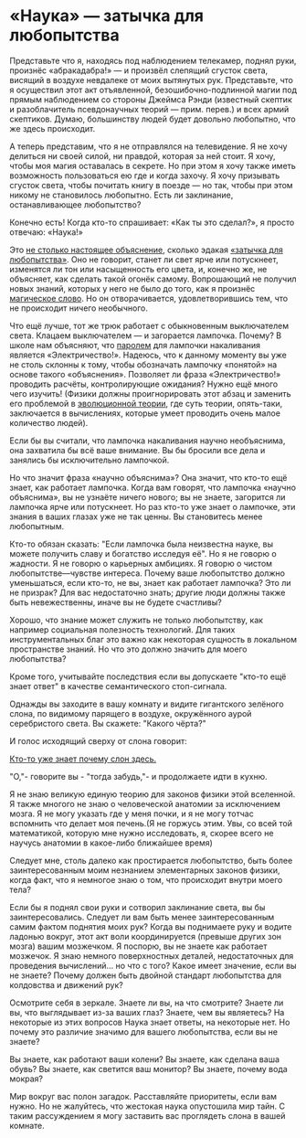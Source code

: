 # «Наука» — затычка для любопытства
Представьте что я, находясь под наблюдением телекамер, поднял руки, произнёс «абракадабра!» — и произвёл слепящий сгусток света, висящий в воздухе невдалеке от моих вытянутых рук. Представьте, что я осуществил этот акт отъявленной, безошибочно-подлинной магии под прямым наблюдением со стороны Джеймса Рэнди (известный скептик и разоблачитель псевдонаучных теорий — прим. перев.) и всех армий скептиков. Думаю, большинству людей будет довольно любопытно, что же здесь происходит.

А теперь представим, что я не отправлялся на телевидение. Я не хочу делиться ни своей силой, ни правдой, которая за ней стоит. Я хочу, чтобы моя магия оставалась в секрете. Но при этом я хочу также иметь возможность пользоваться ею где и когда захочу. Я хочу призывать сгусток света, чтобы почитать книгу в поезде — но так, чтобы при этом никому не становилось любопытно. Есть ли заклинание, останавливающее любопытство?

Конечно есть! Когда кто-то спрашивает: «Как ты это сделал?», я просто отвечаю: «Наука!»

Это [не столько настоящее объяснение](http://lesswrong.ru/w/%D0%9B%D0%B6%D0%B5%D0%BE%D0%B1%D1%8A%D1%8F%D1%81%D0%BD%D0%B5%D0%BD%D0%B8%D1%8F), сколько эдакая [«затычка для любопытства»](http://lesswrong.ru/w/%D0%A1%D0%B5%D0%BC%D0%B0%D0%BD%D1%82%D0%B8%D1%87%D0%B5%D1%81%D0%BA%D0%B8%D0%B5_%D1%81%D1%82%D0%BE%D0%BF-%D1%81%D0%B8%D0%B3%D0%BD%D0%B0%D0%BB%D1%8B). Оно не говорит, станет ли свет ярче или потускнеет, изменятся ли тон или насыщенность его цвета, и, конечно же, не объясняет, как сделать такой огонёк самому. Вопрошающий не получил новых знаний, которых у него не было до того, как я произнёс [магическое слово](http://lesswrong.ru/w/%D0%A3%D0%B3%D0%B0%D0%B4%D0%B0%D0%B9_%D1%81%D0%BB%D0%BE%D0%B2%D0%BE_%D0%B7%D0%B0%D0%B4%D1%83%D0%BC%D0%B0%D0%BD%D0%BD%D0%BE%D0%B5_%D1%83%D1%87%D0%B8%D1%82%D0%B5%D0%BB%D0%B5%D0%BC). Но он отворачивается, удовлетворившись тем, что не происходит ничего необычного.

Что ещё лучше, тот же трюк работает с обыкновенным выключателем света. Клацаем выключателем — и загорается лампочка. Почему? В школе нам объясняют, что [паролем](http://lesswrong.ru/w/%D0%A3%D0%B3%D0%B0%D0%B4%D0%B0%D0%B9_%D1%81%D0%BB%D0%BE%D0%B2%D0%BE_%D0%B7%D0%B0%D0%B4%D1%83%D0%BC%D0%B0%D0%BD%D0%BD%D0%BE%D0%B5_%D1%83%D1%87%D0%B8%D1%82%D0%B5%D0%BB%D0%B5%D0%BC) для лампочки накаливания является «Электричество!». Надеюсь, что к данному моменту вы уже не столь склонны к тому, чтобы обозначать лампочку «понятой» на основе такого «объяснения». Позволяет ли фраза «Электричество!» проводить расчёты, контролирующие ожидания? Нужно ещё много чего изучить! (Физики должны проигнорировать этот абзац и заменить его проблемой в [эволюционной теории](https://dsent.me/blog/2015/09/24/an-alien-god/), где суть теории, опять-таки, заключается в вычислениях, которые умеет проводить очень малое количество людей).

Если бы вы считали, что лампочка накаливания научно необъяснима, она захватила бы всё ваше внимание. Вы бы бросили все дела и занялись бы исключительно лампочкой.

Но что значит фраза «научно объяснима»? Она значит, что кто-то ещё знает, как работает лампочка. Когда вам говорят, что лампочка «научно объяснима», вы не узнаёте ничего нового; вы не знаете, загорится ли лампочка ярче или потускнеет. Но раз кто-то уже знает о лампочке, эти знания в ваших глазах уже не так ценны. Вы становитесь менее любопытным.

Кто-то обязан сказать: "Если лампочка была неизвестна науке, вы можете получить славу и богатство исследуя её". Но я не говорю о жадности. Я не говорю о карьерных амбициях. Я говорю о чистом любопытстве—чувстве интереса. Почему ваше любопытство должно уменьшаться, если кто-то, не вы, знает как работает лампочка? Это ли не призрак? Для вас недостаточно знать; другие люди должны также быть невежественны, иначе вы не будете счастливы?

Хорошо, что знание может служить не только любопытству, как например социальная полезность технологий. Для таких инструментальных благ это важно как некоторая сущность в локальном пространстве знаний. Но что это должно значить для моего любопытства?

Кроме того, учитывайте последствия если вы допускаете "кто-то ещё знает ответ" в качестве семантического стоп-сигнала.

Однажды вы заходите в вашу комнату и видите гигантского зелёного слона, по видимому парящего в воздухе, окружённого аурой серебристого света. Вы скажете: "Какого чёрта?"

И голос исходящий сверху от слона говорит:

[Кто-то уже знает почему слон здесь.](https://godescalc.wordpress.com/2012/06/24/overlooked-elephant/)

"О,"- говорите вы - "тогда забудь,"- и продолжаете идти в кухню.

Я не знаю великую единую теорию для законов физики этой вселенной. Я также многого не знаю о человеческой анатомии за исключением мозга. Я не могу указать где у меня почки, и я не могу тотчас вспомнить что делает моя печень.(Я не горжусь этим. Увы, со всей той математикой, которую мне нужно исследовать, я, скорее всего не научусь анатомии в какое-либо ближайшее время)

Следует мне, столь далеко как простирается любопытство, быть более заинтересованным моим незнанием элементарных законов физики, когда факт, что я немногое знаю о том, что происходит внутри моего тела?

Если бы я поднял свои руки и сотворил заклинание света, вы бы заинтересовались. Следует ли вам быть менее заинтересованным самим фактом поднятия моих рук? Когда вы поднимаете руку и водите ладонью вокруг, этот акт воли координируется (превыше других зон мозга) вашим мозжечком. Я поспорю, вы не знаете как работает мозжечок. Я знаю немного поверхностных деталей, недостаточных для проведения вычислений... но что с того? Какое имеет значение, если вы не знаете? Почему должен быть двойной стандарт любопытства для колдовства и движений рук?

Осмотрите себя в зеркале. Знаете ли вы, на что смотрите? Знаете ли вы, что выглядывает из-за ваших глаз? Знаете, чем вы являетесь? На некоторые из  этих вопросов Наука знает ответы, на некоторые нет. Но почему это различие значимо для вашего любопытства, если вы не знаете?

Вы знаете, как работают ваши колени? Вы знаете, как сделана ваша обувь? Вы знаете, как светится ваш монитор? Вы знаете, почему вода мокрая?

Мир вокруг вас полон загадок. Расставляйте приоритеты, если вам нужно. Но не жалуйтесь, что жестокая наука опустошила мир тайн. С таким рассуждением я могу заставить вас проглядеть слона в вашей комнате.